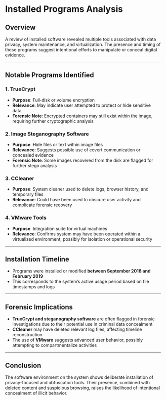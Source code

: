 # Installed Programs Analysis

## Overview
A review of installed software revealed multiple tools associated with data privacy, system maintenance, and virtualization. The presence and timing of these programs suggest intentional efforts to manipulate or conceal digital evidence.

---

## Notable Programs Identified

### 1. **TrueCrypt**
- **Purpose**: Full-disk or volume encryption
- **Relevance**: May indicate user attempted to protect or hide sensitive data
- **Forensic Note**: Encrypted containers may still exist within the image, requiring further cryptographic analysis

### 2. **Image Steganography Software**
- **Purpose**: Hide files or text within image files
- **Relevance**: Suggests possible use of covert communication or concealed evidence
- **Forensic Note**: Some images recovered from the disk are flagged for further stego analysis

### 3. **CCleaner**
- **Purpose**: System cleaner used to delete logs, browser history, and temporary files
- **Relevance**: Could have been used to obscure user activity and complicate forensic recovery

### 4. **VMware Tools**
- **Purpose**: Integration suite for virtual machines
- **Relevance**: Confirms system may have been operated within a virtualized environment, possibly for isolation or operational security

---

## Installation Timeline
- Programs were installed or modified **between September 2018 and February 2019**
- This corresponds to the system’s active usage period based on file timestamps and logs

---

## Forensic Implications
- **TrueCrypt and steganography software** are often flagged in forensic investigations due to their potential use in criminal data concealment
- **CCleaner** may have deleted relevant log files, affecting timeline reconstruction
- The use of **VMware** suggests advanced user behavior, possibly attempting to compartmentalize activities

---

## Conclusion
The software environment on the system shows deliberate installation of privacy-focused and obfuscation tools. Their presence, combined with deleted content and suspicious browsing, raises the likelihood of intentional concealment of illicit behavior.
